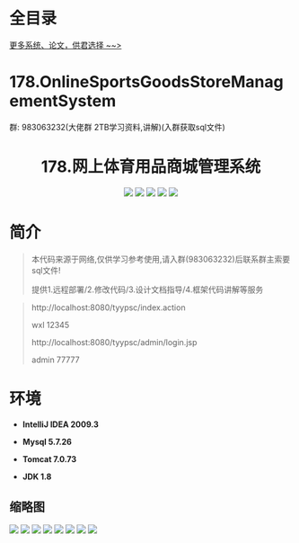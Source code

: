 # 全目录

[更多系统、论文，供君选择 ~~>](https://www.bitwise.net.cn)
# 178.OnlineSportsGoodsStoreManagementSystem

<p>群: 983063232(大佬群 2TB学习资料,讲解)(入群获取sql文件)</p>

<p><h1 align="center">178.网上体育用品商城管理系统</h1></p>


<p align="center">
	<img src="https://img.shields.io/badge/jdk-1.8-orange.svg"/>
    <img src="https://img.shields.io/badge/spring-5.x-lightgrey.svg"/>
    <img src="https://img.shields.io/badge/struts2-3.x-blue.svg"/>
    <img src="https://img.shields.io/badge/hibernate-5.x-yellow.svg"/>
    <img src="https://img.shields.io/badge/jsp-3.x-yellow.svg"/>
</p>

# 简介


> 本代码来源于网络,仅供学习参考使用,请入群(983063232)后联系群主索要sql文件!
>
> 提供1.远程部署/2.修改代码/3.设计文档指导/4.框架代码讲解等服务

> http://localhost:8080/tyypsc/index.action
>
> wxl 12345
>
> http://localhost:8080/tyypsc/admin/login.jsp
>
> admin 77777


# 环境

- <b>IntelliJ IDEA 2009.3</b>

- <b>Mysql 5.7.26</b>

- <b>Tomcat 7.0.73</b>

- <b>JDK 1.8</b>




## 缩略图

![](https://bitwise.oss-cn-heyuan.aliyuncs.com/2024/9/10/d2022b57-87fe-438b-a369-0d6b406e7515.png)
![](https://bitwise.oss-cn-heyuan.aliyuncs.com/2024/9/10/b6d55179-aedd-46c1-9884-9aa1022f6639.png)
![](https://bitwise.oss-cn-heyuan.aliyuncs.com/2024/9/10/25928f64-8b9e-4d06-b640-9fb27d91f426.png)
![](https://bitwise.oss-cn-heyuan.aliyuncs.com/2024/9/10/d37ed70b-c1c4-4f2b-99dd-6a7a603a01dc.png)
![](https://bitwise.oss-cn-heyuan.aliyuncs.com/2024/9/10/3787d9c3-e19b-4d22-80c5-8eb41460b196.png)
![](https://bitwise.oss-cn-heyuan.aliyuncs.com/2024/9/10/747fabc0-7fe1-42f3-9b24-99ff30776235.png)
![](https://bitwise.oss-cn-heyuan.aliyuncs.com/2024/9/10/84ad04eb-2d93-40d6-b0ef-57c0f0cb5601.png)
![](https://bitwise.oss-cn-heyuan.aliyuncs.com/2024/9/10/c2bf9240-e553-4e89-9c7c-cd4cddebaa46.png)

